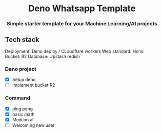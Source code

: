 <h1 align="center">Deno Whatsapp Template</h1>

<h3 align="center">Simple starter template for your Machine Learning/AI projects</h3>

## Tech stack
Deployment: Deno deploy / CLoudflare workers
Web standard: Hono
Bucket: R2 
Database: Upstash redish

### Deno project
- [x] Setup deno
- [ ] Implement bucket R2

### Command
- [x] ping pong
- [x] basic math
- [x] Mention all
- [ ] Welcoming new user